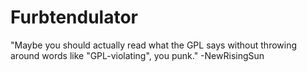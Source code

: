 # Furbtendulator
"Maybe you should actually read what the GPL says without throwing around words like "GPL-violating", you punk." -NewRisingSun
